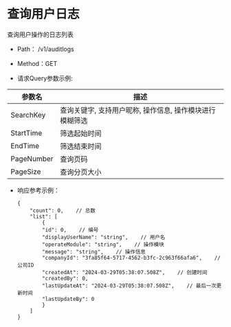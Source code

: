 # 查询用户日志
查询用户操作的日志列表

- Path： /v1/auditlogs

- Method：GET

- 请求Query参数示例:

|参数名      |描述 |
|----------- |----------- |
|SearchKey  |查询关键字, 支持用户昵称, 操作信息, 操作模块进行模糊筛选 |
|StartTime  |筛选起始时间 |
|EndTime  |筛选结束时间 |
|PageNumber  |查询页码 |
|PageSize  |查询分页大小 |

- 响应参考示例：

    ```
    {
        "count": 0,    // 总数
        "list": [
            {
            "id": 0,    // 编号
            "displayUserName": "string",    // 用户名
            "operateModule": "string",    // 操作模块
            "message": "string",    // 操作信息
            "companyId": "3fa85f64-5717-4562-b3fc-2c963f66afa6",    // 公司ID
            "createdAt": "2024-03-29T05:38:07.508Z",    // 创建时间
            "createdBy": 0,    
            "lastUpdateAt": "2024-03-29T05:38:07.508Z",    // 最后一次更新时间
            "lastUpdateBy": 0
            }
        ]
    }
    ```